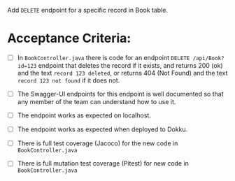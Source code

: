  Add `DELETE` endpoint for a specific record in Book table.

# Acceptance Criteria:

- [ ] In `BookController.java` there is code for an 
      endpoint `DELETE /api/Book?id=123` endpoint 
      that deletes the record if it exists, and returns 200 (ok) and 
      the text `record 123 deleted`, or returns 404 (Not Found) and
      the text `record 123 not found` if it does not.
- [ ] The Swagger-UI endpoints for this endpoint is well documented
      so that any member of the team can understand how to use it.
- [ ] The endpoint works as expected on localhost.
- [ ] The endpoint works as expected when deployed to Dokku.
- [ ] There is full test coverage (Jacoco) for the new code in 
      `BookController.java`
- [ ] There is full mutation test coverage (Pitest) for new code in
      `BookController.java`

